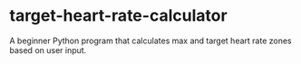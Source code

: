 # target-heart-rate-calculator
A beginner Python program that calculates max and target heart rate zones based on user input.
